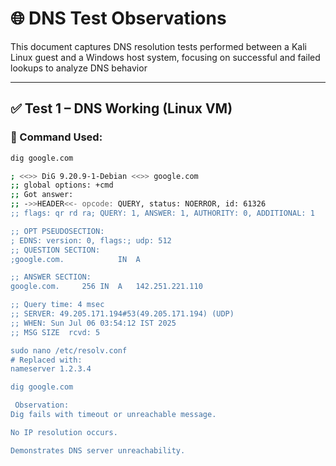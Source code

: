 # 🌐 DNS Test Observations

This document captures DNS resolution tests performed between a Kali Linux guest and a Windows host system, focusing on successful and failed lookups to analyze DNS behavior


---

## ✅ Test 1 – DNS Working (Linux VM)

### 🔹 Command Used:
```bash
dig google.com

; <<>> DiG 9.20.9-1-Debian <<>> google.com
;; global options: +cmd
;; Got answer:
;; ->>HEADER<<- opcode: QUERY, status: NOERROR, id: 61326
;; flags: qr rd ra; QUERY: 1, ANSWER: 1, AUTHORITY: 0, ADDITIONAL: 1

;; OPT PSEUDOSECTION:
; EDNS: version: 0, flags:; udp: 512
;; QUESTION SECTION:
;google.com.			IN	A

;; ANSWER SECTION:
google.com.		256	IN	A	142.251.221.110

;; Query time: 4 msec
;; SERVER: 49.205.171.194#53(49.205.171.194) (UDP)
;; WHEN: Sun Jul 06 03:54:12 IST 2025
;; MSG SIZE  rcvd: 5

sudo nano /etc/resolv.conf
# Replaced with:
nameserver 1.2.3.4

dig google.com

 Observation:
Dig fails with timeout or unreachable message.

No IP resolution occurs.

Demonstrates DNS server unreachability.